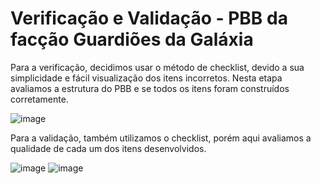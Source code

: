 # Verificação e Validação - PBB da facção Guardiões da Galáxia

Para a verificação, decidimos usar o método de checklist, devido a sua simplicidade e fácil visualização dos itens incorretos. Nesta etapa avaliamos a estrutura do PBB e se todos os itens foram construídos corretamente.

![image](https://github.com/mdsreq-fga-unb/2023.2-NutriPlanner/assets/60625345/18065ded-d65b-4162-8aea-06cf7fb8e90f)

Para a validação, também utilizamos o checklist, porém aqui avaliamos a qualidade de cada um dos itens desenvolvidos.

![image](https://github.com/mdsreq-fga-unb/2023.2-NutriPlanner/assets/60625345/644a821b-dc11-44f1-946b-401cb95b663f)
![image](https://github.com/mdsreq-fga-unb/2023.2-NutriPlanner/assets/60625345/eb4ab032-93a3-4aea-89d9-5298d3125d35)